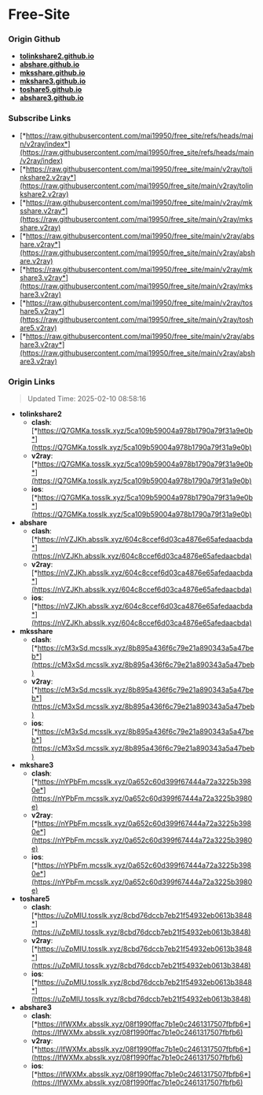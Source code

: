 # Free-Site

### Origin Github

- [**tolinkshare2.github.io**](https://github.com/tolinkshare2/tolinkshare2.github.io)
- [**abshare.github.io**](https://github.com/abshare/abshare.github.io)
- [**mksshare.github.io**](https://github.com/mksshare/mksshare.github.io)
- [**mkshare3.github.io**](https://github.com/mkshare3/mkshare3.github.io)
- [**toshare5.github.io**](https://github.com/toshare5/toshare5.github.io)
- [**abshare3.github.io**](https://github.com/abshare3/abshare3.github.io)

### Subscribe Links

- [*https://raw.githubusercontent.com/mai19950/free_site/refs/heads/main/v2ray/index*](https://raw.githubusercontent.com/mai19950/free_site/refs/heads/main/v2ray/index)
- [*https://raw.githubusercontent.com/mai19950/free_site/main/v2ray/tolinkshare2.v2ray*](https://raw.githubusercontent.com/mai19950/free_site/main/v2ray/tolinkshare2.v2ray)
- [*https://raw.githubusercontent.com/mai19950/free_site/main/v2ray/mksshare.v2ray*](https://raw.githubusercontent.com/mai19950/free_site/main/v2ray/mksshare.v2ray)
- [*https://raw.githubusercontent.com/mai19950/free_site/main/v2ray/abshare.v2ray*](https://raw.githubusercontent.com/mai19950/free_site/main/v2ray/abshare.v2ray)
- [*https://raw.githubusercontent.com/mai19950/free_site/main/v2ray/mkshare3.v2ray*](https://raw.githubusercontent.com/mai19950/free_site/main/v2ray/mkshare3.v2ray)
- [*https://raw.githubusercontent.com/mai19950/free_site/main/v2ray/toshare5.v2ray*](https://raw.githubusercontent.com/mai19950/free_site/main/v2ray/toshare5.v2ray)
- [*https://raw.githubusercontent.com/mai19950/free_site/main/v2ray/abshare3.v2ray*](https://raw.githubusercontent.com/mai19950/free_site/main/v2ray/abshare3.v2ray)

### Origin Links

> Updated Time: 2025-02-10 08:58:16

- **tolinkshare2**
  - **clash**: [*https://Q7GMKa.tosslk.xyz/5ca109b59004a978b1790a79f31a9e0b*](https://Q7GMKa.tosslk.xyz/5ca109b59004a978b1790a79f31a9e0b)
  - **v2ray**: [*https://Q7GMKa.tosslk.xyz/5ca109b59004a978b1790a79f31a9e0b*](https://Q7GMKa.tosslk.xyz/5ca109b59004a978b1790a79f31a9e0b)
  - **ios**: [*https://Q7GMKa.tosslk.xyz/5ca109b59004a978b1790a79f31a9e0b*](https://Q7GMKa.tosslk.xyz/5ca109b59004a978b1790a79f31a9e0b)
- **abshare**
  - **clash**: [*https://nVZJKh.absslk.xyz/604c8ccef6d03ca4876e65afedaacbda*](https://nVZJKh.absslk.xyz/604c8ccef6d03ca4876e65afedaacbda)
  - **v2ray**: [*https://nVZJKh.absslk.xyz/604c8ccef6d03ca4876e65afedaacbda*](https://nVZJKh.absslk.xyz/604c8ccef6d03ca4876e65afedaacbda)
  - **ios**: [*https://nVZJKh.absslk.xyz/604c8ccef6d03ca4876e65afedaacbda*](https://nVZJKh.absslk.xyz/604c8ccef6d03ca4876e65afedaacbda)
- **mksshare**
  - **clash**: [*https://cM3xSd.mcsslk.xyz/8b895a436f6c79e21a890343a5a47beb*](https://cM3xSd.mcsslk.xyz/8b895a436f6c79e21a890343a5a47beb)
  - **v2ray**: [*https://cM3xSd.mcsslk.xyz/8b895a436f6c79e21a890343a5a47beb*](https://cM3xSd.mcsslk.xyz/8b895a436f6c79e21a890343a5a47beb)
  - **ios**: [*https://cM3xSd.mcsslk.xyz/8b895a436f6c79e21a890343a5a47beb*](https://cM3xSd.mcsslk.xyz/8b895a436f6c79e21a890343a5a47beb)
- **mkshare3**
  - **clash**: [*https://nYPbFm.mcsslk.xyz/0a652c60d399f67444a72a3225b3980e*](https://nYPbFm.mcsslk.xyz/0a652c60d399f67444a72a3225b3980e)
  - **v2ray**: [*https://nYPbFm.mcsslk.xyz/0a652c60d399f67444a72a3225b3980e*](https://nYPbFm.mcsslk.xyz/0a652c60d399f67444a72a3225b3980e)
  - **ios**: [*https://nYPbFm.mcsslk.xyz/0a652c60d399f67444a72a3225b3980e*](https://nYPbFm.mcsslk.xyz/0a652c60d399f67444a72a3225b3980e)
- **toshare5**
  - **clash**: [*https://uZpMIU.tosslk.xyz/8cbd76dccb7eb21f54932eb0613b3848*](https://uZpMIU.tosslk.xyz/8cbd76dccb7eb21f54932eb0613b3848)
  - **v2ray**: [*https://uZpMIU.tosslk.xyz/8cbd76dccb7eb21f54932eb0613b3848*](https://uZpMIU.tosslk.xyz/8cbd76dccb7eb21f54932eb0613b3848)
  - **ios**: [*https://uZpMIU.tosslk.xyz/8cbd76dccb7eb21f54932eb0613b3848*](https://uZpMIU.tosslk.xyz/8cbd76dccb7eb21f54932eb0613b3848)
- **abshare3**
  - **clash**: [*https://IfWXMx.absslk.xyz/08f1990ffac7b1e0c2461317507fbfb6*](https://IfWXMx.absslk.xyz/08f1990ffac7b1e0c2461317507fbfb6)
  - **v2ray**: [*https://IfWXMx.absslk.xyz/08f1990ffac7b1e0c2461317507fbfb6*](https://IfWXMx.absslk.xyz/08f1990ffac7b1e0c2461317507fbfb6)
  - **ios**: [*https://IfWXMx.absslk.xyz/08f1990ffac7b1e0c2461317507fbfb6*](https://IfWXMx.absslk.xyz/08f1990ffac7b1e0c2461317507fbfb6)
